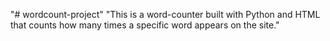 "# wordcount-project" 
"This is a word-counter built with Python and HTML that counts how many times a specific word appears on the site."
